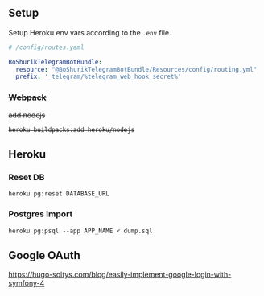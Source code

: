 ## Setup

Setup Heroku env vars according to the `.env` file.

```yaml
# /config/routes.yaml

BoShurikTelegramBotBundle:
  resource: "@BoShurikTelegramBotBundle/Resources/config/routing.yml"
  prefix: '_telegram/%telegram_web_hook_secret%'
```

<del>

### Webpack

add nodejs

    heroku buildpacks:add heroku/nodejs
</del>

## Heroku
 
### Reset DB

    heroku pg:reset DATABASE_URL

### Postgres import

    heroku pg:psql --app APP_NAME < dump.sql

## Google OAuth

https://hugo-soltys.com/blog/easily-implement-google-login-with-symfony-4
